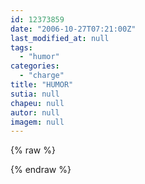 ```yaml
---
id: 12373859
date: "2006-10-27T07:21:00Z"
last_modified_at: null
tags:
  - "humor"
categories:
  - "charge"
title: "HUMOR"
sutia: null
chapeu: null
autor: null
imagem: null
---
```

{% raw %}
<p> </p>
{% endraw %}